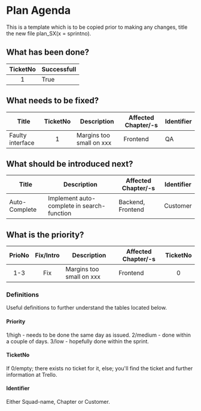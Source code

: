 # Plan Agenda
This is a template which is to be copied prior to making any changes, title the new file plan_SX(x = sprintno).

## What has been done?
|TicketNo|Successfull|
|:------:|-----------|
|1|True|


## What needs to be fixed?
|Title|TicketNo|Description|Affected Chapter/-s|Identifier|
|-----|:------:|-----------|-------------------|----------|
|Faulty interface|1|Margins too small on xxx|Frontend|QA|


## What should be introduced next?
|Title|Description|Affected Chapter/-s|Identifier|
|-----|-----------|-------------------|----------|
|Auto-Complete|Implement auto-complete in search-function|Backend, Frontend|Customer|

## What is the priority?
|PrioNo|Fix/Intro|Description|Affected Chapter/-s|TicketNo|
|:----:|:-------:|-----------|-------------------|:------:|
|1-3|Fix|Margins too small on xxx|Frontend|0|



### Definitions
Useful definitions to further understand the tables located below.
#### Priority
1/high - needs to be done the same day as issued.
2/medium - done within a couple of days.
3/low - hopefully done within the sprint.

#### TicketNo
If 0/empty; there exists no ticket for it,
else; you'll find the ticket and further information at Trello.

#### Identifier
Either Squad-name, Chapter or Customer.
